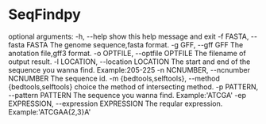# SeqFindpy

optional arguments:
  -h, --help            show this help message and exit
  -f FASTA, --fasta FASTA
                        The genome sequence,fasta format.
  -g GFF, --gff GFF     The anotation file,gff3 format.
  -o OPTFILE, --optfile OPTFILE
                        The filename of output result.
  -l LOCATION, --location LOCATION
                        The start and end of the sequence you wanna find.
                        Example:205-225
  -n NCNUMBER, --ncnumber NCNUMBER
                        The sequence id.
  -m {bedtools,selftools}, --method {bedtools,selftools}
                        choice the method of intersecting method.
  -p PATTERN, --pattern PATTERN
                        The sequence you wanna find. Example:'ATCGA'
  -ep EXPRESSION, --expression EXPRESSION
                        The reqular expression. Example:'ATCGAA{2,3}A'

